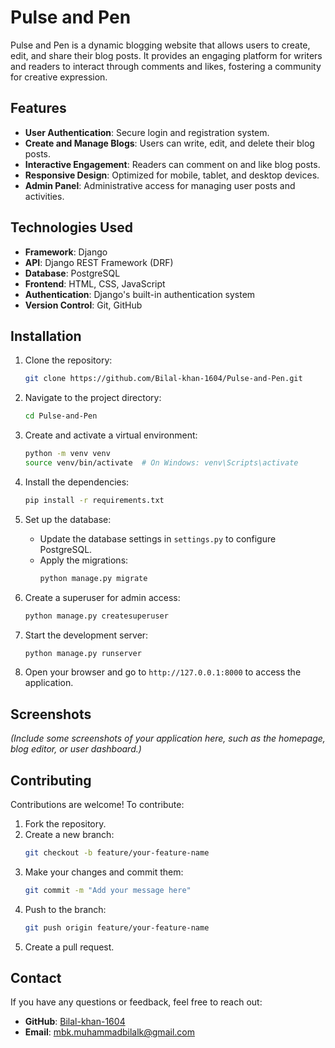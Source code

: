 # Pulse and Pen

Pulse and Pen is a dynamic blogging website that allows users to create, edit, and share their blog posts. It provides an engaging platform for writers and readers to interact through comments and likes, fostering a community for creative expression.

## Features

- **User Authentication**: Secure login and registration system.
- **Create and Manage Blogs**: Users can write, edit, and delete their blog posts.
- **Interactive Engagement**: Readers can comment on and like blog posts.
- **Responsive Design**: Optimized for mobile, tablet, and desktop devices.
- **Admin Panel**: Administrative access for managing user posts and activities.

## Technologies Used

- **Framework**: Django
- **API**: Django REST Framework (DRF)
- **Database**: PostgreSQL
- **Frontend**: HTML, CSS, JavaScript
- **Authentication**: Django's built-in authentication system
- **Version Control**: Git, GitHub

## Installation

1. Clone the repository:
   ```bash
   git clone https://github.com/Bilal-khan-1604/Pulse-and-Pen.git
   ```

2. Navigate to the project directory:
   ```bash
   cd Pulse-and-Pen
   ```

3. Create and activate a virtual environment:
   ```bash
   python -m venv venv
   source venv/bin/activate  # On Windows: venv\Scripts\activate
   ```

4. Install the dependencies:
   ```bash
   pip install -r requirements.txt
   ```

5. Set up the database:
   - Update the database settings in `settings.py` to configure PostgreSQL.
   - Apply the migrations:
     ```bash
     python manage.py migrate
     ```

6. Create a superuser for admin access:
   ```bash
   python manage.py createsuperuser
   ```

7. Start the development server:
   ```bash
   python manage.py runserver
   ```

8. Open your browser and go to `http://127.0.0.1:8000` to access the application.

## Screenshots

*(Include some screenshots of your application here, such as the homepage, blog editor, or user dashboard.)*

## Contributing

Contributions are welcome! To contribute:

1. Fork the repository.
2. Create a new branch:
   ```bash
   git checkout -b feature/your-feature-name
   ```
3. Make your changes and commit them:
   ```bash
   git commit -m "Add your message here"
   ```
4. Push to the branch:
   ```bash
   git push origin feature/your-feature-name
   ```
5. Create a pull request.

## Contact

If you have any questions or feedback, feel free to reach out:

- **GitHub**: [Bilal-khan-1604](https://github.com/Bilal-khan-1604)
- **Email**: mbk.muhammadbilalk@gmail.com

